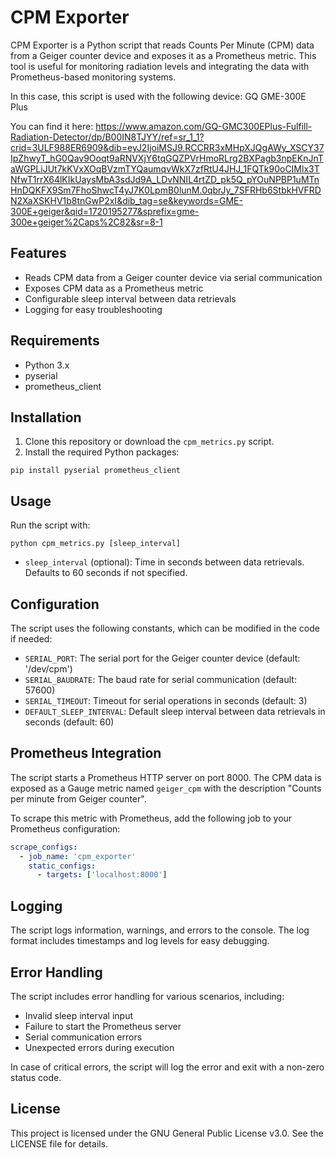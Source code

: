 # CPM Exporter

CPM Exporter is a Python script that reads Counts Per Minute (CPM) data from a Geiger counter device and exposes it as a Prometheus metric. This tool is useful for monitoring radiation levels and integrating the data with Prometheus-based monitoring systems.

In this case, this script is used with the following device:
GQ GME-300E Plus

You can find it here:
https://www.amazon.com/GQ-GMC300EPlus-Fulfill-Radiation-Detector/dp/B00IN8TJYY/ref=sr_1_1?crid=3ULF988ER6909&dib=eyJ2IjoiMSJ9.RCCRR3xMHpXJQgAWy_XSCY37IpZhwyT_hG0Qav9Ooqt9aRNVXjY6tqGQZPVrHmoRLrg2BXPagb3npEKnJnTaWGPLiJUt7kKVxXOqBVzmTYQaumqvWkX7zfRtU4JHJ_1FQTk90oCIMlx3TNfwT1rrX64lKIkUaysMbA3sdJd9A_LDvNNIL4rtZD_pk5Q_pYOuNPBP1uMTnHnDQKFX9Sm7FhoShwcT4yJ7K0LpmB0lunM.0qbrJy_7SFRHb6StbkHVFRDN2XaXSKHV1b8tnGwP2xI&dib_tag=se&keywords=GME-300E+geiger&qid=1720195277&sprefix=gme-300e+geiger%2Caps%2C82&sr=8-1

## Features

- Reads CPM data from a Geiger counter device via serial communication
- Exposes CPM data as a Prometheus metric
- Configurable sleep interval between data retrievals
- Logging for easy troubleshooting

## Requirements

- Python 3.x
- pyserial
- prometheus_client

## Installation

1. Clone this repository or download the `cpm_metrics.py` script.
2. Install the required Python packages:

```
pip install pyserial prometheus_client
```

## Usage

Run the script with:

```
python cpm_metrics.py [sleep_interval]
```

- `sleep_interval` (optional): Time in seconds between data retrievals. Defaults to 60 seconds if not specified.

## Configuration

The script uses the following constants, which can be modified in the code if needed:

- `SERIAL_PORT`: The serial port for the Geiger counter device (default: '/dev/cpm')
- `SERIAL_BAUDRATE`: The baud rate for serial communication (default: 57600)
- `SERIAL_TIMEOUT`: Timeout for serial operations in seconds (default: 3)
- `DEFAULT_SLEEP_INTERVAL`: Default sleep interval between data retrievals in seconds (default: 60)

## Prometheus Integration

The script starts a Prometheus HTTP server on port 8000. The CPM data is exposed as a Gauge metric named `geiger_cpm` with the description "Counts per minute from Geiger counter".

To scrape this metric with Prometheus, add the following job to your Prometheus configuration:

```yaml
scrape_configs:
  - job_name: 'cpm_exporter'
    static_configs:
      - targets: ['localhost:8000']
```

## Logging

The script logs information, warnings, and errors to the console. The log format includes timestamps and log levels for easy debugging.

## Error Handling

The script includes error handling for various scenarios, including:

- Invalid sleep interval input
- Failure to start the Prometheus server
- Serial communication errors
- Unexpected errors during execution

In case of critical errors, the script will log the error and exit with a non-zero status code.

## License

This project is licensed under the GNU General Public License v3.0. See the LICENSE file for details.
